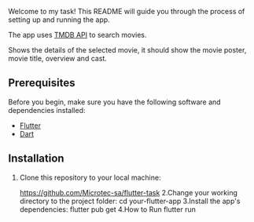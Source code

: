 

Welcome to my task! This README will guide you through the process of setting up and running the app.

The app uses [TMDB API](https://developer.themoviedb.org/reference/intro/getting-started) to search movies.


Shows the details of the selected movie, it should show the movie poster, movie title, overview and cast.




## Prerequisites

Before you begin, make sure you have the following software and dependencies installed:

- [Flutter](https://flutter.dev/docs/get-started/install)
- [Dart](https://dart.dev/get-dart)

## Installation

1. Clone this repository to your local machine:

   https://github.com/Microtec-sa/flutter-task
   2.Change your working directory to the project folder:
    cd your-flutter-app
   3.Install the app's dependencies:
    flutter pub get
   4.How to Run
    flutter run


